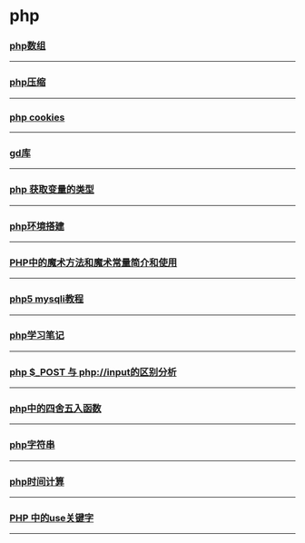php
===

### [php数组](array)

---

### [php压缩](compress)

---

### [php cookies](cookies)

---

### [gd库](gd)

---

### [php 获取变量的类型](gettype)

---

### [php环境搭建](install)

---

### [PHP中的魔术方法和魔术常量简介和使用](magic-method)

---

### [php5 mysqli教程](mysqli)

---

### [php学习笔记](note)

---

### [php $_POST 与 php://input的区别分析](post-input)

---

### [php中的四舍五入函数](round)

---

### [php字符串](string)

---

### [php时间计算](time)

---

### [PHP 中的use关键字](use)

---
